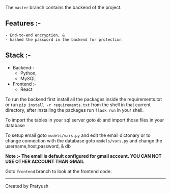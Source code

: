 The `master` branch contains the backend of the project.

## Features :-
	- End-to-end encryption, &
	- hashed the password in the backend for protection

## Stack :-
 - Backend:-	
	- Python,
	- MySQL
- Frontend :-
	- React

To run the backend first install all the packages inside the requirements.txt or run `pip install -r requirements.txt` from the shell in that current directory, after installing the packages run `flask run` in your shell.

To import the tables in your sql server goto `db` and import those files in your database

To setup email goto `models/vars.py` and edit the email dictonary or to change connection with the database goto `models/vars.py` and change the username,host,password, & db

**Note :- The email is default configured for gmail account. YOU CAN NOT USE OTHER ACCOUNT THAN GMAIL**

Goto `frontend` branch to look at the frontend code.

---
Created by Pratyush
